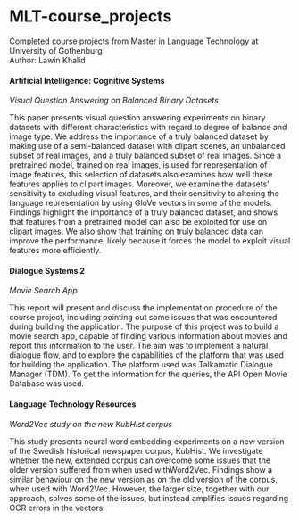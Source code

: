# MLT-course_projects
Completed course projects from Master in Language Technology at University of Gothenburg  
Author: Lawin Khalid



#### Artificial Intelligence: Cognitive Systems  
_Visual Question Answering on Balanced Binary Datasets_

This paper presents visual question answering
experiments on binary datasets
with different characteristics with regard
to degree of balance and image type. We
address the importance of a truly balanced
dataset by making use of a semi-balanced
dataset with clipart scenes, an unbalanced
subset of real images, and a truly balanced
subset of real images. Since a pretrained
model, trained on real images, is used for
representation of image features, this selection
of datasets also examines how well
these features applies to clipart images.
Moreover, we examine the datasets’ sensitivity
to excluding visual features, and
their sensitivity to altering the language
representation by using GloVe vectors in
some of the models. Findings highlight
the importance of a truly balanced dataset,
and shows that features from a pretrained
model can also be exploited for use on
clipart images. We also show that training
on truly balanced data can improve the
performance, likely because it forces the
model to exploit visual features more efficiently.



#### Dialogue Systems 2
_Movie Search App_

This report will present and discuss the implementation procedure of the course project,
including pointing out some issues that was encountered during building the application. The
purpose of this project was to build a movie search app, capable of finding various information
about movies and report this information to the user. The aim was to implement a natural dialogue
flow, and to explore the capabilities of the platform that was used for building the application.
The platform used was Talkamatic Dialogue Manager (TDM). To get the information for the
queries, the API Open Movie Database was used.



#### Language Technology Resources
_Word2Vec study on the new KubHist corpus_

This study presents neural word embedding
experiments on a new version of
the Swedish historical newspaper corpus,
KubHist. We investigate whether the new,
extended corpus can overcome some issues
that the older version suffered from
when used withWord2Vec. Findings show
a similar behaviour on the new version as
on the old version of the corpus, when
used with Word2Vec. However, the larger
size, together with our approach, solves
some of the issues, but instead amplifies
issues regarding OCR errors in the vectors.
